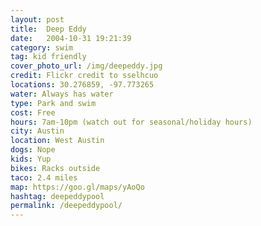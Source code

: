 ```yaml
---
layout: post
title:  Deep Eddy
date:   2004-10-31 19:21:39
category: swim
tag: kid friendly
cover_photo_url: /img/deepeddy.jpg
credit: Flickr credit to sselhcuo 
locations: 30.276859, -97.773265 
water: Always has water
type: Park and swim 
cost: Free
hours: 7am-10pm (watch out for seasonal/holiday hours)
city: Austin
location: West Austin
dogs: Nope
kids: Yup
bikes: Racks outside
taco: 2.4 miles
map: https://goo.gl/maps/yAoQo 
hashtag: deepeddypool
permalink: /deepeddypool/
---
```



